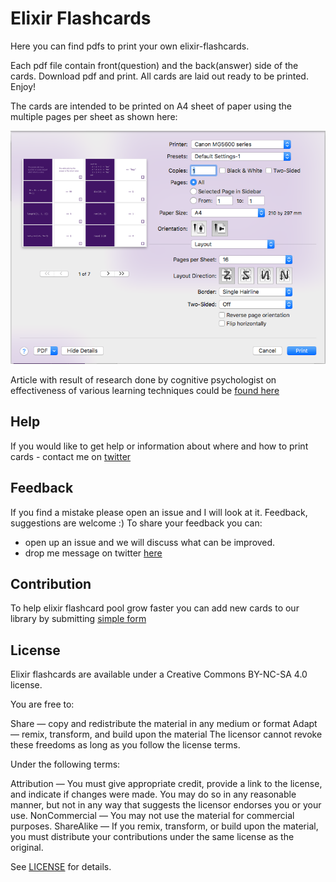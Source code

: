 # Elixir Flashcards

Here you can find pdfs to print your own elixir-flashcards.


Each pdf file contain front(question) and the back(answer) side of the cards.
Download pdf and print. All cards are laid out ready to be printed. Enjoy!

The cards are intended to be printed on A4 sheet of paper using the multiple
pages per sheet as shown here:

![](printer-settings.png)

Article with result of research done by cognitive psychologist on effectiveness
of various learning techniques could be [found here](http://bigthink.com/neurobonkers/assessing-the-evidence-for-the-one-thing-you-never-get-taught-in-school-how-to-learn)

## Help

If you would like to get help or information about where and how to print cards -
contact me on [twitter](https://twitter.com/Tetiana12345678)

## Feedback

If you find a mistake please open an issue and I will look at it.
Feedback, suggestions are welcome :)
To share your feedback you can:
* open up an issue and we will discuss what can be improved.
* drop me message on twitter [here](https://twitter.com/Tetiana12345678)

## Contribution

To help elixir flashcard pool grow faster you can add new cards to our library
by submitting [simple form](https://goo.gl/nwTfQo)

## License

Elixir flashcards are available under a Creative Commons BY-NC-SA 4.0 license.

You are free to:

Share — copy and redistribute the material in any medium or format Adapt —
remix, transform, and build upon the material The licensor cannot revoke these
freedoms as long as you follow the license terms.

Under the following terms:

Attribution — You must give appropriate credit, provide a link to the license,
and indicate if changes were made. You may do so in any reasonable manner, but
not in any way that suggests the licensor endorses you or your use.
NonCommercial — You may not use the material for commercial purposes. ShareAlike —
If you remix, transform, or build upon the material, you must distribute your
contributions under the same license as the original.

See [LICENSE](LICENSE.md) for details.
